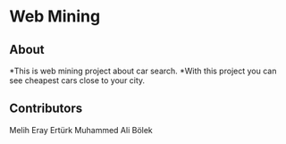 # Web Mining

## About

*This is web mining project about car search.
*With this project you can see cheapest cars close to your city.

## Contributors

Melih Eray Ertürk
Muhammed Ali Bölek
